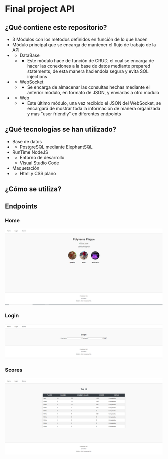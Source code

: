 # Final project API

## ¿Qué contiene este repositorio?
- 3 Módulos con los métodos definidos en función de lo que hacen
- Módulo principal que se encarga de mantener el flujo de trabajo de la API
- - DataBase
  - - Este módulo hace de función de CRUD, el cual se encarga de hacer las conexiones a la base de datos mediante prepared statements, de esta manera haciendola segura y evita SQL injections
- - WebSocket
  - - Se encarga de almacenar las consultas hechas mediante el anterior módulo, en formato de JSON, y enviarlas a otro módulo
- - Web
  - - Este último módulo, una vez recibido el JSON del WebSocket, se encargará de mostrar toda la información de manera organizada y mas "user friendly" en diferentes endpoints
   
## ¿Qué tecnologías se han utilizado?
- Base de datos
- - PostgreSQL mediante ElephantSQL
- RunTime
NodeJS
- - Entorno de desarrollo
  - Visual Studio Code
- Maquetación
- - Html y CSS plano

## ¿Cómo se utiliza?


## Endpoints

### Home
![Logo de GitHub](src/Home.PNG)

### Login
![Logo de GitHub](src/Login.PNG)

### Scores
![Logo de GitHub](src/Scores.PNG)

